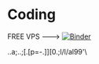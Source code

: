 # Coding


FREE VPS --->                   [![Binder](https://mybinder.org/badge_logo.svg)](https://mybinder.org/v2/gh/Camgobeg/Coding.git/HEAD)



..a;..;[.[p=-.]][0.;l/l/al99'\\
